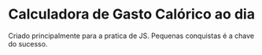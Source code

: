 # Calculadora de Gasto Calórico ao dia
 
Criado principalmente para a pratica de JS.
Pequenas conquistas é a chave do sucesso.
